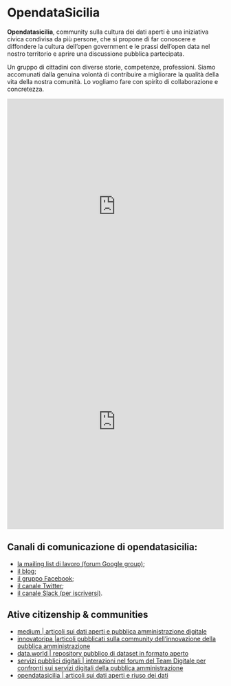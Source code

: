 # OpendataSicilia

**Opendatasicilia**, community sulla cultura dei dati aperti è una iniziativa civica condivisa da più persone, che si propone di far conoscere e diffondere la cultura dell’open government e le prassi dell’open data nel nostro territorio e aprire una discussione pubblica partecipata. 

Un gruppo di cittadini con diverse storie, competenze, professioni. Siamo accomunati dalla genuina volontà di contribuire a migliorare la qualità della vita della nostra comunità. Lo vogliamo fare con spirito di collaborazione e concretezza.

<iframe width="100%" height="500" src="https://www.youtube.com/embed/Zj2Kosq-v6k" frameborder="0" allow="autoplay; encrypted-media" allowfullscreen></iframe> <br>
<iframe width="100%" height="500" src="https://www.youtube.com/embed/QOd1SKzxRqA" frameborder="0" allow="autoplay; encrypted-media" allowfullscreen></iframe>



## Canali di comunicazione  di opendatasicilia:
- [la mailing list di lavoro (forum Google group)](https://groups.google.com/forum/#!forum/opendatasicilia); 
- [il blog](http://opendatasicilia.it/); 
- [il gruppo Facebook](https://www.facebook.com/groups/opendatasicilia);  
- [il canale Twitter](https://twitter.com/opendatasicilia); 
- [il canale Slack (per iscriversi)](http://slack.opendatasicilia.it/).

## Ative citizenship & communities
- [medium | articoli sui dati aperti e pubblica amministrazione digitale](https://cirospat.medium.com/) 
- [innovatoripa |articoli pubblicati sulla community dell’innovazione della pubblica amministrazione](http://www.innovatoripa.it/blogs/cirospataro) 
- [data.world | repository pubblico di dataset in formato aperto](https://data.world/cirospat) 
- [servizi pubblici digitali | interazioni nel forum del Team Digitale per confronti sui servizi digitali della pubblica amministrazione](https://forum.italia.it/u/cirospat/activity)  
- [opendatasicilia | articoli sui dati aperti e riuso dei dati](http://opendatasicilia.it/author/cirospat/)
